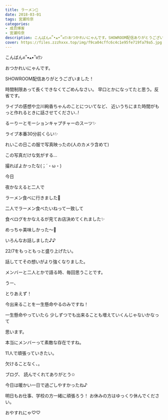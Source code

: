 ```yaml
---
title: ラーメン🍜
date: 2018-03-01
tags: 宮瀬玲奈
categories: 
- 成员博客
- 宮瀬玲奈
description: こんばんฅ՞•ﻌ•՞ฅﾜﾝおつかれいにゃんです。SHOWROOM配信ありがとうございました！時間制限あって長くできなくてごめんなさい。早口とかになってたと思う。反省です。ラ...
cover: https://files.zzzhxxx.top/img/f9ca04cffc6c4c1e95fe719fa79a5.jpg 
---
```




こんばんฅ՞•ﻌ•՞ฅﾜﾝ






おつかれいにゃんです。





SHOWROOM配信ありがとうございました！

時間制限あって長くできなくてごめんなさい。
早口とかになってたと思う。反省です。


ライブの感想や立川絢香ちゃんのことについてなど、
近いうちにまた時間がもっと作れるときに話させてください..!















るーりーとモーションキャプチャーのスーツ✨

ライブ本番30分前くらい✨



れいこの日この服で写真映ったの(人のカメラ含めて)

この写真だけな気がする...


撮ればよかったな(；´・ω・)














今日

夜かなえると二人で






ラーメン食べに行きました🍜




二人でラーメン食べたいねって一致して

食べログをかなえるが見てお店決めてくれました✨



めっちゃ美味しかった～💓



いろんなお話しました♪♪








22/7をもっともっと盛り上げたい。



話しててその想いがより強くなりました。


メンバーと二人とかで語る時、毎回思うことです。



うー、

とりあえず！


今出来ることを一生懸命やるのみですね！







一生懸命やっていたら
少しずつでも出来ることも増えていくんじゃないかなって

思います。














本当にメンバーって素敵な存在ですね。







11人で頑張っていきたい。











欠けることなく、。








ブログ、
読んでくれてありがとう✩


今日は暖かい一日で過ごしやすかったね♪


明日もお仕事、学校の方一緒に頑張ろう！
お休みの方はゆっくり休んでください。



おやすれにゃ♡♡


